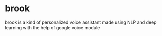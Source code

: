 # brook
brook is a kind of personalized voice assistant made using NLP and deep learning with the help of google voice module
